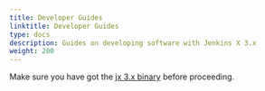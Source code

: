 ```yaml
---
title: Developer Guides
linktitle: Developer Guides
type: docs
description: Guides on developing software with Jenkins X 3.x
weight: 200
---
```


Make sure you have got the [jx 3.x binary](/docs/v3/guides/jx3/) before proceeding.

